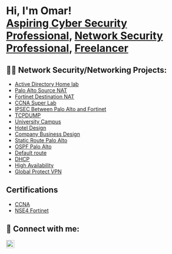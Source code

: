 <h1>Hi, I'm Omar! <br/><a href="https://github.com/Omar-03-UX"> Aspiring Cyber Security Professional</a>, <a href="https://www.linkedin.com/in/joshmadakor/">Network Security Professional</a>, <a href="https://www.youtube.com/c/joshmadakor">Freelancer</a></h1>

<h2>👨‍💻 Network Security/Networking Projects:</h2>

- [Active Directory Home lab ](https://github.com/Omar-03-UX/Active-Directory-)
- [Palo Alto Source NAT ](https://github.com/Omar-03-UX/Palo-Alto-Source-NAT-)
- [Fortinet Destination NAT](https://github.com/Omar-03-UX/Fortinet-Destination-NAT)
- [CCNA Super Lab ](https://github.com/Omar-03-UX/CCNA-Super-Lab)
- [IPSEC Between Palo Alto and Fortinet](https://github.com/Omar-03-UX/IPSEC-Configuration-)
- [TCPDUMP](https://github.com/Omar-03-UX/TCP-dump-)
- [University Campus](https://github.com/Omar-03-UX/University-Campus-)
- [Hotel Design](https://github.com/Omar-03-UX/Hotel-Network-Design)
- [Company Business Design ](https://github.com/Omar-03-UX/Company-Business-System-Network-Design)
- [Static Route Palo Alto ](https://github.com/Omar-03-UX/-Static-route-Palo-Alto)
- [OSPF Palo Alto ](https://github.com/Omar-03-UX/OSPF-Palo-Alto)
- [Default route ](https://github.com/Omar-03-UX/Default-route-Palo-Alto)
- [DHCP](https://github.com/Omar-03-UX/DHCP-Lab)
- [High Availability](https://github.com/Omar-03-UX/High-Availability)
- [Global Protect VPN](https://github.com/Omar-03-UX/Global-Protect-VPN)
## Certifications
- [CCNA](https://cp.certmetrics.com/cisco/en/credentials/status/11395643)
- [NSE4 Fortinet](https://training.fortinet.com/mod/customcert/view.php?id=2187)
  
<h2> 🤳 Connect with me:</h2>

[<img align="left" alt="OmarObsiye | LinkedIn" width="22px" src="https://cdn.jsdelivr.net/npm/simple-icons@v3/icons/linkedin.svg" />][linkedin]

[linkedin]: https://linkedin.com/in/omar-o-794ba4120/

<!--
**Omar-03-UX/Omar-03-UX** is a ✨ _special_ ✨ repository because its `README.md` (this file) appears on your GitHub profile.

Here are some ideas to get you started:

- 🔭 I’m currently working on ...
- 🌱 I’m currently learning ...
- 👯 I’m looking to collaborate on ...
- 🤔 I’m looking for help with ...
- 💬 Ask me about ...
- 📫 How to reach me: ...
